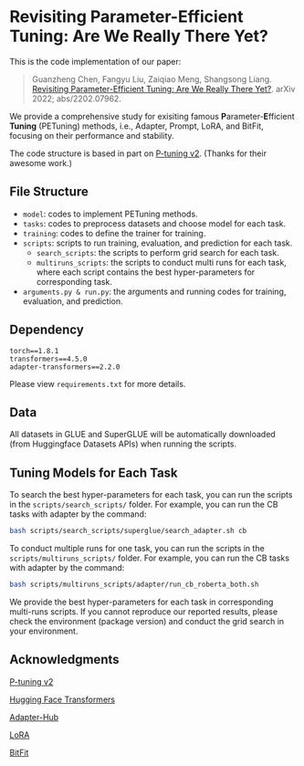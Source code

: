 # Revisiting Parameter-Efficient Tuning: Are We Really There Yet?

This is the code implementation of our paper:

> Guanzheng Chen, Fangyu Liu, Zaiqiao Meng, Shangsong Liang. [Revisiting Parameter-Efficient Tuning: Are We Really There Yet?](https://arxiv.org/abs/2202.07962). arXiv 2022; abs/2202.07962.



We provide a comprehensive study for exisiting famous **P**arameter-**E**fficient **Tuning** (PETuning) methods, i.e., Adapter, Prompt, LoRA, and BitFit, focusing on their performance and stability.



The code structure is based in part on [P-tuning v2](https://github.com/THUDM/P-tuning-v2). (Thanks for their awesome work.)



## File Structure

- `model`: codes to implement PETuning methods.
- `tasks`: codes to preprocess datasets and choose model for each task.
- `training`: codes to define the trainer for training.
- `scripts`: scripts to run training, evaluation, and prediction for each task.
  - `search_scripts`: the scripts to perform grid search for each task.
  - `multiruns_scripts`: the scripts to conduct multi runs for each task, where each script contains the best hyper-parameters for corresponding task.
- `arguments.py & run.py`:  the arguments and running codes for training, evaluation, and prediction.



## Dependency

```
torch==1.8.1
transformers==4.5.0
adapter-transformers==2.2.0
```

Please view `requirements.txt` for more details.



## Data

All datasets in GLUE and SuperGLUE will be automatically downloaded (from Huggingface Datasets APIs) when running the scripts.



## Tuning Models for Each Task

To search the best hyper-parameters for each task,  you can run the scripts in the `scripts/search_scripts/` folder. For example,  you can run the CB tasks with adapter by the command:

```bash
bash scripts/search_scripts/superglue/search_adapter.sh cb
```



To conduct multiple runs for one task, you can run the scripts in the `scripts/multiruns_scripts/` folder.  For example,  you can run the CB tasks with adapter by the command:

```bash
bash scripts/multiruns_scripts/adapter/run_cb_roberta_both.sh
```

We provide the best hyper-parameters for each task in corresponding multi-runs scripts. If you cannot reproduce our reported results, please check the environment (package version) and conduct the grid search in your environment.



## Acknowledgments

[P-tuning v2](https://github.com/THUDM/P-tuning-v2)

[Hugging Face Transformers](https://github.com/huggingface/transformers)

[Adapter-Hub](https://github.com/Adapter-Hub/adapter-transformers)

[LoRA](https://github.com/microsoft/LoRA)

[BitFit](https://github.com/benzakenelad/BitFit)

